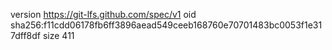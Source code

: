 version https://git-lfs.github.com/spec/v1
oid sha256:f11cdd06178fb6ff3896aead549ceeb168760e70701483bc0053f1e317dff8df
size 411
